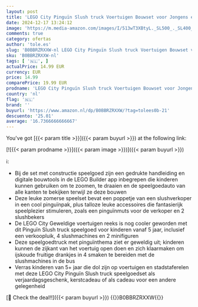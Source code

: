 ```yaml
---
layout: post
title: 'LEGO City Pinguïn Slush truck Voertuigen Bouwset voor Jongens en Meisjes vanaf 5 Jaar met Poppetjes  Zomers Speelgoed  Cadeau idee voor Kinderen 60384'
date: 2024-12-17 13:24:12
image: 'https://m.media-amazon.com/images/I/513wT3XBtyL._SL500_._SL400_.jpg'
comments: true
category: ofertas
author: 'tole.es'
slug: 'B0BBRZRXXW-nl LEGO City Pinguïn Slush truck Voertuigen Bouwset voor...'
sku: 'B0BBRZRXXW-nl'
tags: [ '🇳🇱', ]
actualPrice: 14.99 EUR
currency: EUR
price: 14.99
comparePrice: 19.99 EUR
prodname: 'LEGO City Pinguïn Slush truck Voertuigen Bouwset voor Jongens en Meisjes vanaf 5 Jaar met Poppetjes  Zomers Speelgoed  Cadeau idee voor Kinderen 60384'
country: 'nl'
flag: '🇳🇱'
brand: ''
buyurl: 'https://www.amazon.nl/dp/B0BBRZRXXW/?tag=tolees0b-21'
descuento: '25.01'
average: '16.7366666666667'
---
```


You've got [{{< param title >}}]({{< param buyurl >}}) at the following link:

[![{{< param prodname >}}]({{< param image >}})]({{< param buyurl >}})

ℹ️:

- Bij de set met constructie speelgoed zijn een gedrukte handleiding en digitale bouwtools in de LEGO Builder app inbegrepen die kinderen kunnen gebruiken om te zoomen, te draaien en de speelgoedauto van alle kanten te bekijken terwijl ze deze bouwen
- Deze leuke zomerse speelset bevat een poppetje van een slushverkoper in een cool pinguïnpak, plus talloze leuke accessoires die fantasierijk speelplezier stimuleren, zoals een pinguïnmuts voor de verkoper en 2 slushbekers
- De LEGO City Geweldige voertuigen reeks is nog cooler geworden met dit Pinguïn Slush truck speelgoed voor kinderen vanaf 5 jaar, inclusief een verkoopluik, 4 slushmachines en 2 minifiguren
- Deze speelgoedtruck met pinguïnthema ziet er geweldig uit; kinderen kunnen de zijkant van het voertuig open doen en zich klaarmaken om ijskoude fruitige drankjes in 4 smaken te bereiden met de slushmachines in de bus
- Verras kinderen van 5+ jaar die dol zijn op voertuigen en stadstaferelen met deze LEGO City Pinguïn Slush truck speelgoedset als verjaardagsgeschenk, kerstcadeau of als cadeau voor een andere gelegenheid

[🛒 Check the deal!!]({{< param buyurl >}})
{{<world>}}B0BBRZRXXW{{</world>}}
